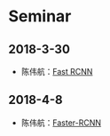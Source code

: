# Seminar
## 2018-3-30
- 陈伟航：[Fast RCNN](ml/papers/detection/fast_rcnn.md)

## 2018-4-8
- 陈伟航：[Faster-RCNN](ml/papers/detection/faster_rcnn.md)